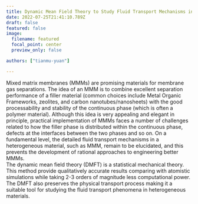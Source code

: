 ```yaml
---
title: Dynamic Mean Field Theory to Study Fluid Transport Mechanisms in Mixed Matrix Membranes
date: 2022-07-25T21:41:10.789Z
draft: false
featured: false
image:
  filename: featured
  focal_point: center
  preview_only: false

authors: ["tianmu-yuan"]

---
```

Mixed matrix membranes (MMMs) are promising materials for membrane gas separations. The idea of an MMM is to combine excellent separation performance of a filler material (common choices include Metal Organic Frameworks, zeolites, and carbon nanotubes/nanosheets) with the good processability and stability of the continuous phase (which is often a polymer material). Although this idea is very appealing and elegant in principle, practical implementation of MMMs faces a number of challenges related to how the filler phase is distributed within the continuous phase, defects at the interfaces between the two phases and so on. On a fundamental level, the detailed fluid transport mechanisms in a heterogeneous material, such as MMM, remain to be elucidated, and this prevents the development of rational approaches to engineering better MMMs.   
The dynamic mean field theory (DMFT) is a statistical mechanical theory. This method provide qualitatively accurate results comparing with atomistic simulations while taking 2-3 orders of magnitude less computational power. The DMFT also preserves the physical transport process making it a suitable tool for studying the fluid transport phenomena in heterogeneous materials. 
